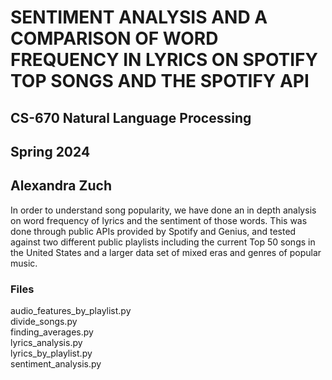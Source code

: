 # SENTIMENT ANALYSIS AND A COMPARISON OF WORD FREQUENCY IN LYRICS ON SPOTIFY TOP SONGS AND THE SPOTIFY API
## CS-670 Natural Language Processing
## Spring 2024
## Alexandra Zuch

In order to understand song popularity, we have done an in depth analysis on word frequency of lyrics and the sentiment of those words. This was done through public APIs provided by Spotify and Genius, and tested against two different public playlists including the current Top 50 songs in the United States and a larger data set of mixed eras and genres of popular music.


### Files
audio_features_by_playlist.py <br />
divide_songs.py <br />
finding_averages.py <br />
lyrics_analysis.py <br />
lyrics_by_playlist.py <br />
sentiment_analysis.py <br />